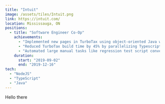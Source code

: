 ```yaml
---
title: "Intuit"
image: /assets/tiles/Intuit.png
link: https://intuit.com/
location: Mississauga, ON
positions:
  - title: "Software Engineer Co-Op"
    achievements:
      - "Implemented new pages in TurboTax using object-oriented Java with 100% diff coverage on unit tests."
      - "Reduced TurboTax build time by 45% by parallelizing Typescript compilation with Gulp, saving teammates 40 hours/year."
      - "Automated large manual tasks like regression test script conversion using Replay and VM deployment using PowerShell."
    duration:
      start: "2019-09-02"
      end: "2019-12-16"
tech:
  - "NodeJS"
  - "TypeScript"
  - "Java"
---
```


Hello there

